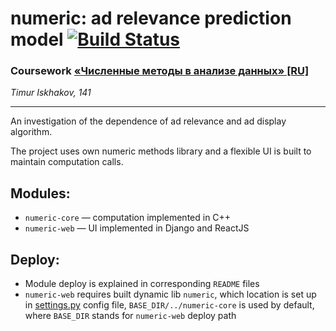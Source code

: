 # numeric: ad relevance prediction model [![Build Status](https://travis-ci.org/iskhakovt/numeric.svg?branch=master)](https://travis-ci.org/iskhakovt/numeric)
### Coursework [«Численные методы в анализе данных» \[RU\]](http://wiki.cs.hse.ru/%D0%A7%D0%B8%D1%81%D0%BB%D0%B5%D0%BD%D0%BD%D1%8B%D0%B5_%D0%BC%D0%B5%D1%82%D0%BE%D0%B4%D1%8B_%D0%B2_%D0%B0%D0%BD%D0%B0%D0%BB%D0%B8%D0%B7%D0%B5_%D0%B4%D0%B0%D0%BD%D0%BD%D1%8B%D1%85)

*Timur Iskhakov, 141*

---

An investigation of the dependence of ad relevance and ad display algorithm.

The project uses own numeric methods library and a flexible UI is built to maintain computation calls.


## Modules:

* `numeric-core` — computation implemented in C++
* `numeric-web` — UI implemented in Django and ReactJS

## Deploy:

* Module deploy is explained in corresponding `README` files
* `numeric-web` requires built dynamic lib `numeric`, which location is set up in [settings.py](numeric-web/numeric_web/settings.py) config file, `BASE_DIR/../numeric-core` is used by default, where `BASE_DIR` stands for `numeric-web` deploy path
